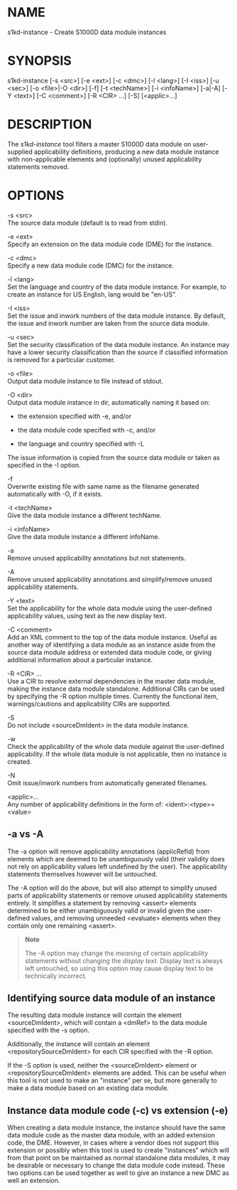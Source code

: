 NAME
====

s1kd-instance - Create S1000D data module instances

SYNOPSIS
========

s1kd-instance \[-s &lt;src&gt;\] \[-e &lt;ext&gt;\] \[-c &lt;dmc&gt;\] \[-l &lt;lang&gt;\] \[-I &lt;iss&gt;\] \[-u &lt;sec&gt;\] \[-o &lt;file&gt;|-O &lt;dir&gt;\] \[-f\] \[-t &lt;techName&gt;\] \[-i &lt;infoName&gt;\] \[-a|-A\] \[-Y &lt;text&gt;\] \[-C &lt;comment&gt;\] \[-R &lt;CIR&gt; ...\] \[-S\] \[&lt;applic&gt;...\]

DESCRIPTION
===========

The *s1kd-instance* tool filters a master S1000D data module on user-supplied applicability definitions, producing a new data module instance with non-applicable elements and (optionally) unused applicability statements removed.

OPTIONS
=======

-s &lt;src&gt;  
The source data module (default is to read from stdin).

-e &lt;ext&gt;  
Specify an extension on the data module code (DME) for the instance.

-c &lt;dmc&gt;  
Specify a new data module code (DMC) for the instance.

-l &lt;lang&gt;  
Set the language and country of the data module instance. For example, to create an instance for US English, lang would be "en-US".

-I &lt;iss&gt;  
Set the issue and inwork numbers of the data module instance. By default, the issue and inwork number are taken from the source data module.

-u &lt;sec&gt;  
Set the security classification of the data module instance. An instance may have a lower security classification than the source if classified information is removed for a particular customer.

-o &lt;file&gt;  
Output data module instance to file instead of stdout.

-O &lt;dir&gt;  
Output data module instance in dir, automatically naming it based on:

-   the extension specified with -e, and/or

-   the data module code specified with -c, and/or

-   the language and country specified with -L

The issue information is copied from the source data module or taken as specified in the -I option.

-f  
Overwrite existing file with same name as the filename generated automatically with -O, if it exists.

-t &lt;techName&gt;  
Give the data module instance a different techName.

-i &lt;infoName&gt;  
Give the data module instance a different infoName.

-a  
Remove unused applicability annotations but not statements.

-A  
Remove unused applicability annotations and simplify/remove unused applicability statements.

-Y &lt;text&gt;  
Set the applicability for the whole data module using the user-defined applicability values, using text as the new display text.

-C &lt;comment&gt;  
Add an XML comment to the top of the data module instance. Useful as another way of identifying a data module as an instance aside from the source data module address or extended data module code, or giving additional information about a particular instance.

-R &lt;CIR&gt; ...  
Use a CIR to resolve external dependencies in the master data module, making the instance data module standalone. Additional CIRs can be used by specifying the -R option multiple times. Currently the functional item, warnings/cautions and applicability CIRs are supported.

-S  
Do not include &lt;sourceDmIdent&gt; in the data module instance.

-w  
Check the applicability of the whole data module against the user-defined applicability. If the whole data module is not applicable, then no instance is created.

-N  
Omit issue/inwork numbers from automatically generated filenames.

&lt;applic&gt;...  
Any number of applicability definitions in the form of: &lt;ident&gt;:&lt;type&gt;=&lt;value&gt;

-a vs -A
--------

The -a option will remove applicability annotations (applicRefId) from elements which are deemed to be unambiguously valid (their validity does not rely on applicability values left undefined by the user). The applicability statements themselves however will be untouched.

The -A option will do the above, but will also attempt to simplify unused parts of applicability statements or remove unused applicability statements entirely. It simplifies a statement by removing &lt;assert&gt; elements determined to be either unambiguously valid or invalid given the user-defined values, and removing unneeded &lt;evaluate&gt; elements when they contain only one remaining &lt;assert&gt;.

> **Note**
>
> The -A option may change the *meaning* of certain applicability statements without changing the *display text*. Display text is always left untouched, so using this option may cause display text to be technically incorrect.

Identifying source data module of an instance
---------------------------------------------

The resulting data module instance will contain the element &lt;sourceDmIdent&gt;, which will contain a &lt;dmRef&gt; to the data module specified with the -s option.

Additionally, the instance will contain an element &lt;repositorySourceDmIdent&gt; for each CIR specified with the -R option.

If the -S option is used, neither the &lt;sourceDmIdent&gt; element or &lt;repositorySourceDmIdent&gt; elements are added. This can be useful when this tool is not used to make an "instance" per se, but more generally to make a data module based on an existing data module.

Instance data module code (-c) vs extension (-e)
------------------------------------------------

When creating a data module instance, the instance should have the same data module code as the master data module, with an added extension code, the DME. However, in cases where a vendor does not support this extension or possibly when this tool is used to create "instances" which will from that point on be maintained as normal standalone data modules, it may be desirable or necessary to change the data module code instead. These two options can be used together as well to give an instance a new DMC as well an extension.
